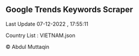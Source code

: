 

## Google Trends Keywords Scraper 
 
Last Update 07-12-2022 , 17:55:11

Country List :
VIETNAM.json



© Abdul Muttaqin 

